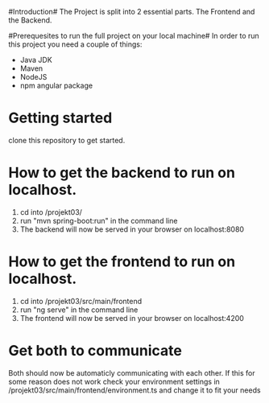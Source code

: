 #Introduction#
The Project is split into 2 essential parts. The Frontend and the Backend.

#Prerequesites to run the full project on your local machine#
In order to run this project you need a couple of things:
- Java JDK
- Maven
- NodeJS
- npm angular package

# Getting started #
clone this repository to get started.

# How to get the backend to run on localhost. #
1. cd into /projekt03/
2. run "mvn spring-boot:run" in the command line
3. The backend will now be served in your browser on localhost:8080

# How to get the frontend to run on localhost. #
1. cd into /projekt03/src/main/frontend
2. run "ng serve" in the command line
3. The frontend will now be served in your browser on localhost:4200

# Get both to communicate #
Both should now be automaticly communicating with each other. 
If this for some reason does not work check your environment settings in /projekt03/src/main/frontend/environment.ts and change it to fit your needs